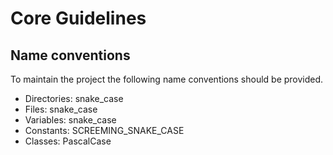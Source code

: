 # Core Guidelines

## Name conventions
To maintain the project the following name conventions should be provided.
* Directories: snake_case
* Files: snake_case
* Variables: snake_case
* Constants: SCREEMING_SNAKE_CASE
* Classes: PascalCase
